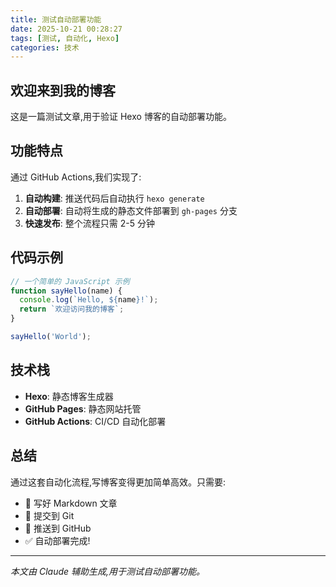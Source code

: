 ```yaml
---
title: 测试自动部署功能
date: 2025-10-21 00:28:27
tags: [测试, 自动化, Hexo]
categories: 技术
---
```


## 欢迎来到我的博客

这是一篇测试文章,用于验证 Hexo 博客的自动部署功能。

## 功能特点

通过 GitHub Actions,我们实现了:

1. **自动构建**: 推送代码后自动执行 `hexo generate`
2. **自动部署**: 自动将生成的静态文件部署到 `gh-pages` 分支
3. **快速发布**: 整个流程只需 2-5 分钟

## 代码示例

```javascript
// 一个简单的 JavaScript 示例
function sayHello(name) {
  console.log(`Hello, ${name}!`);
  return `欢迎访问我的博客`;
}

sayHello('World');
```

## 技术栈

- **Hexo**: 静态博客生成器
- **GitHub Pages**: 静态网站托管
- **GitHub Actions**: CI/CD 自动化部署

## 总结

通过这套自动化流程,写博客变得更加简单高效。只需要:
- 📝 写好 Markdown 文章
- 💾 提交到 Git
- 🚀 推送到 GitHub
- ✅ 自动部署完成!

---

*本文由 Claude 辅助生成,用于测试自动部署功能。*

